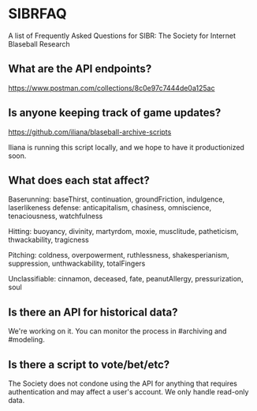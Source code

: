 # SIBRFAQ
A list of Frequently Asked Questions for SIBR: The Society for Internet Blaseball Research

## What are the API endpoints?

https://www.postman.com/collections/8c0e97c7444de0a125ac

## Is anyone keeping track of game updates?

https://github.com/iliana/blaseball-archive-scripts

Iliana is running this script locally, and we hope to have it productionized soon.

## What does each stat affect?

Baserunning: baseThirst, continuation, groundFriction, indulgence, laserlikeness
defense: anticapitalism, chasiness, omniscience, tenaciousness, watchfulness

Hitting: buoyancy, divinity, martyrdom, moxie, musclitude, patheticism, thwackability, tragicness

Pitching: coldness, overpowerment, ruthlessness, shakesperianism, suppression, unthwackability, totalFingers

Unclassifiable: cinnamon, deceased, fate, peanutAllergy, pressurization, soul

## Is there an API for historical data?

We're working on it. You can monitor the process in #archiving and #modeling.

## Is there a script to vote/bet/etc?

The Society does not condone using the API for anything that requires authentication and may affect a user's account. We only handle read-only data.

